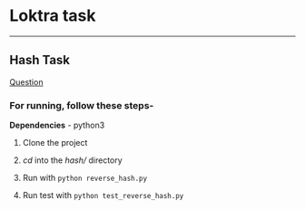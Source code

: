 # Loktra task

----
## Hash Task
[Question](https://github.com/Loktra/software-engineer/blob/master/Hash.md)

### For running, follow these steps-
**Dependencies** - python3

1) Clone the project

2) *cd* into the *hash/* directory

3) Run with `python reverse_hash.py`

4) Run test with `python test_reverse_hash.py`
